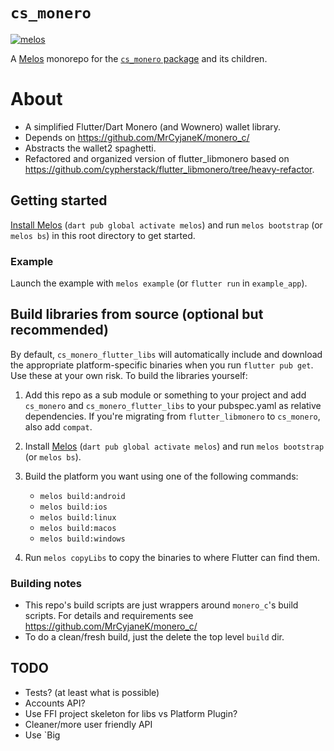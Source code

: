 # `cs_monero`
[![melos](https://img.shields.io/badge/maintained%20with-melos-f700ff.svg?style=flat-square)](https://github.com/invertase/melos)

A [Melos](https://github.com/invertase/melos) monorepo for the
[`cs_monero` package](https://pub.dev/packages/cs_monero) and its children.

# About
- A simplified Flutter/Dart Monero (and Wownero) wallet library.
- Depends on https://github.com/MrCyjaneK/monero_c/
- Abstracts the wallet2 spaghetti.
- Refactored and organized version of flutter_libmonero based on
  https://github.com/cypherstack/flutter_libmonero/tree/heavy-refactor.

## Getting started
[Install Melos](https://melos.invertase.dev/~melos-latest/getting-started) (`dart pub global activate melos`) and 
run `melos bootstrap` (or `melos bs`) in this root directory to get started.

### Example
Launch the example with `melos example` (or `flutter run` in `example_app`).

## Build libraries from source (optional but recommended)
By default, `cs_monero_flutter_libs` will automatically include and download the
appropriate platform-specific binaries when you run `flutter pub get`.  Use
these at your own risk.  To build the libraries yourself:

1. Add this repo as a sub module or something to your project and add `cs_monero` 
   and `cs_monero_flutter_libs` to your pubspec.yaml as relative
   dependencies.  If you're migrating from `flutter_libmonero` to `cs_monero`,
   also add `compat`.

2. Install [Melos](https://pub.dev/packages/melos)
   (`dart pub global activate melos`) and run `melos bootstrap` (or `melos bs`).
3. Build the platform you want using one of the following commands:
    - `melos build:android`
    - `melos build:ios`
    - `melos build:linux`
    - `melos build:macos`
    - `melos build:windows`
4. Run `melos copyLibs` to copy the binaries to where Flutter can find them.

### Building notes
- This repo's build scripts are just wrappers around `monero_c`'s build scripts.
  For details and requirements see https://github.com/MrCyjaneK/monero_c/
- To do a clean/fresh build, just the delete the top level `build` dir.

## TODO
- Tests? (at least what is possible)
- Accounts API?
- Use FFI project skeleton for libs vs Platform Plugin?
- Cleaner/more user friendly API
- Use `Big